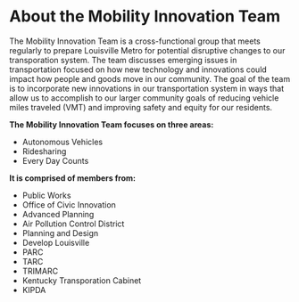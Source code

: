 # About the Mobility Innovation Team

The Mobility Innovation Team is a cross-functional group that meets regularly to prepare Louisville Metro for potential disruptive changes to our transporation system. The team discusses emerging issues in transportation focused on how new technology and innovations could impact how people and goods move in our community. The goal of the team is to incorporate new innovations in our transportation system in ways that allow us to accomplish to our larger community goals of reducing vehicle miles traveled \(VMT\) and improving safety and equity for our residents.

**The Mobility Innovation Team focuses on three areas:**

* Autonomous Vehicles
* Ridesharing
* Every Day Counts

**It is comprised of members from:**

* Public Works
* Office of Civic Innovation
* Advanced Planning
* Air Pollution Control District
* Planning and Design
* Develop Louisville
* PARC
* TARC
* TRIMARC
* Kentucky Transporation Cabinet
* KIPDA

